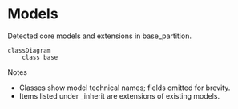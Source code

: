 # Models

Detected core models and extensions in base_partition.

```mermaid
classDiagram
    class base
```

Notes
- Classes show model technical names; fields omitted for brevity.
- Items listed under _inherit are extensions of existing models.

